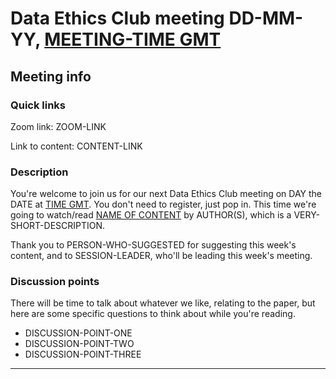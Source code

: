 # Data Ethics Club meeting DD-MM-YY, [MEETING-TIME GMT](LINK-TO-TIMEDATE)
<!-- 
TODO:
- [ ] Change to a new branch (DD-MM-YY_meeting)
- [ ] Copy this template to meetings/YEAR/DD-MM-YY_meeting.md (put in actual year + date)
- [ ] Put in the Event time on: https://www.timeanddate.com/worldclock/fixedform.html and copy result to LINK-TO-TIMEDATE
- [ ] Change all ALL-CAPS placeholders in this form
- [ ] Add link to the new file in MEETINGS.md
- [ ] Pull request!
- [ ] Create or edit the calendar invite to copy and paste this info over and send it/send an update.
- [ ] Maybe tweet it? #DataEthicsClub @jgiBristol

Repeat meeting link is currently: https://bristol-ac-uk.zoom.us/j/99654848727?pwd=dzUvQUErTGREYUNzb3ExMnJON3pDUT09

Usual time 13:00-14:00
-->
## Meeting info

### Quick links

Zoom link: ZOOM-LINK

Link to content: CONTENT-LINK

### Description
You're welcome to join us for our next Data Ethics Club meeting on DAY the DATE at [TIME GMT](LINK-TO-TIMEDATE). You don't need to register, just pop in. This time we're going to watch/read [NAME OF CONTENT](LINK-TO-CONTENT) by AUTHOR(S), which is a VERY-SHORT-DESCRIPTION. 

Thank you to PERSON-WHO-SUGGESTED for suggesting this week's content, and to SESSION-LEADER, who'll be leading this week's meeting.

### Discussion points

There will be time to talk about whatever we like, relating to the paper, but here are some specific questions to think about while you're reading.
- DISCUSSION-POINT-ONE
- DISCUSSION-POINT-TWO
- DISCUSSION-POINT-THREE

---

<!--

## Meeting notes

### Who came
Number of people:

### What did we think?
Notes here!
Shall we email the author? If so, who'll send the email?

-->
